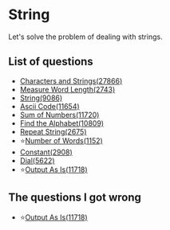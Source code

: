 String
============
Let's solve the problem of dealing with strings.

List of questions
------------

- [Characters and Strings(27866)](https://github.com/yoru4890/coding_test/blob/main/baekjoon/string/27866.md)
- [Measure Word Length(2743)](https://github.com/yoru4890/coding_test/blob/main/baekjoon/string/2743.md)
- [String(9086)](https://github.com/yoru4890/coding_test/blob/main/baekjoon/string/9086.md)
- [Ascii Code(11654)](https://github.com/yoru4890/coding_test/blob/main/baekjoon/string/11654.md)
- [Sum of Numbers(11720)](https://github.com/yoru4890/coding_test/blob/main/baekjoon/string/11720.md)
- [Find the Alphabet(10809)](https://github.com/yoru4890/coding_test/blob/main/baekjoon/string/10809.md)
- [Repeat String(2675)](https://github.com/yoru4890/coding_test/blob/main/baekjoon/string/2675.md)
- ⭐[Number of Words(1152)](https://github.com/yoru4890/coding_test/blob/main/baekjoon/string/1152.md)
- [Constant(2908)](https://github.com/yoru4890/coding_test/blob/main/baekjoon/string/2908.md)
- [Dial(5622)](https://github.com/yoru4890/coding_test/blob/main/baekjoon/string/5622.md)
- ⭐[Output As Is(11718)](https://github.com/yoru4890/coding_test/blob/main/baekjoon/string/11718.md)

The questions I got wrong
-------------------

- ⭐[Output As Is(11718)](https://github.com/yoru4890/coding_test/blob/main/baekjoon/string/11718.md)
